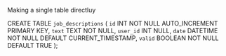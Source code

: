 Making a single table directluy 

CREATE TABLE `job_descriptions` (
  `id` INT NOT NULL AUTO_INCREMENT PRIMARY KEY,
  `text` TEXT NOT NULL,
  `user_id` INT NULL,
  `date` DATETIME NOT NULL DEFAULT CURRENT_TIMESTAMP,
  `valid` BOOLEAN NOT NULL DEFAULT TRUE
);